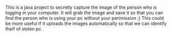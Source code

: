 This is a java project to secretly capture the image of the person who is logging in your computer. It will grab the image and save it so that you can find the person who is using your pc without your perimission ;) This could be more useful if it uploads the images automatically so that we can identify theif of stolen pc. 

